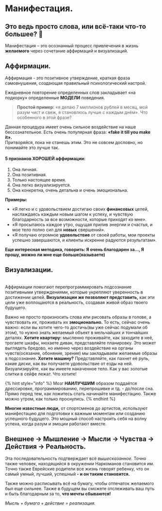 # Манифестация.

## Это ведь просто слова, или всё-таки что-то большее? 🤔

Манифестация – это осознанный процесс привлечения в жизнь **желаемого** через сочетание аффирмаций и визуализаций.

## Аффирмации.

Аффирмация - это позитивное утверждение, краткая фраза самовнушения, создающая правильный психологический настрой.

Ежедневное повторение определенных слов закладывает «на подкорку» определенные **МОДЕЛИ** поведения.

> **Простой пример:** «я делаю 7 миллионов рублей в месяц, мой разум чист и свеж, я становлюсь лучше с каждым днём». Что особенного в этой фразе?

Данная процедура имеет очень сильное воздействие на наше бессознательное. Есть очень популярная фраза: **«fake it till you make it».**\
Притворяйся, пока не станешь этим. Это не совсем дословно, но понимайте это лучше так.

#### 5 признаков ХОРОШЕЙ аффирмации:

1. Она личная.
2. Она позитивная.
3. Только настоящее время.
4. Она легко визуализируется.
5. Она конкретна, очень детальна и очень эмоциональна.

**Примеры:**

* «Я легко и с удовольствием достигаю своих **финансовых** целей, наслаждаясь каждым новым шагом к успеху, и чувствую благодарность за все возможности, которые приходят ко мне».
* «Я просыпаюсь каждое утро, ощущая прилив энергии и счастья, и мое тело полно сил для **новых** свершений».
* «Я получаю огромное **удовольствие** от своей работы, мои проекты успешно завершаются, и клиенты искренне радуются результатам».

**Еще интересная методика, говорить: Я очень благодарен за..., Я прошу, можно ли мне еще больше(называете)**

## Визуализации.

\
Аффирмации помогают перепрограммировать подсознание позитивными утверждениями, которые укрепляют уверенность в достижении целей. **Визуализации же позволяют представить,** как эти цели уже воплощаются в реальность, создавая живой образ твоего будущего.

Важно не просто произносить слова или рисовать образы в голове, а чувствовать их, проживать их **эмоционально.** То есть, сейчас очень важно: если вы хотите чего-то достичь(вы уже сейчас подумали об этом), то нужно знать желаемый объект в мельчайших и тончайших деталях. **Хотите квартиру:** мысленно проживайте, как заходите в неё, трогаете шкафы, нюхаете диван, представляйте планировку. Это может выглядеть бредово, но именно через воздействие на органы чувств(осязание, обоняние, зрение) мы закладываем желаемые образы в подсознани&#x435;**. Хотите машину?** Представляйте, как пахнет её руль, какие диски, как вы получаете удовольствие от езды на ней. Визуализируйте, как вы имеете накаченное тело. Как у вас золотые слитки в сейфе лежат. Что хотите!

{% hint style="info" %}
Мозг **НАИЛУЧШИМ** образом поддаётся дрессировке, программированию, перепрошивке и тд. - до/после сна. Прямо перед тем, как ложитесь спать начинайте манифестацию. Также можно утром, как только проснулись.
{% endhint %}

**Многие известные люди,** от спортсменов до артистов, используют манифестацию для подготовки к важным моментам или созданию успешного будущего. Это мощный способ настроить себя на волну успеха, когда разум и эмоции работают вместе.

## Внешнее -> Мышление -> Мысли -> Чувства -> Действия -> Реальность.

Эта последовательность подтверждает всё _вышесказанное._ Точно также человек, находящийся в окружении Наркоманов становится им. Точно также Еврейские родители все жизнь говорят ребенку, что он самый умный, лучший, успешный **- и он таким становится.**

Также можно расписывать всё на бумагу, чтобы отпечаток желаемого был еще сильнее. Также в будущем вы сможете отслеживать ваш путь и быть благодарным за то, **что мечты сбываются!**

_Мысль + бумага + действие = реализация._
